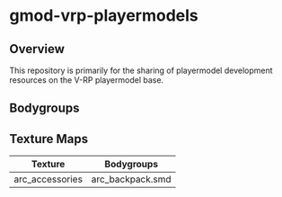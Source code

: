 # gmod-vrp-playermodels
## Overview
This repository is primarily for the sharing of playermodel development resources on the V-RP playermodel base.

## Bodygroups

## Texture Maps
|   Texture         |   Bodygroups          |
|-------------------|-----------------------|
|   arc_accessories |   arc_backpack.smd    |